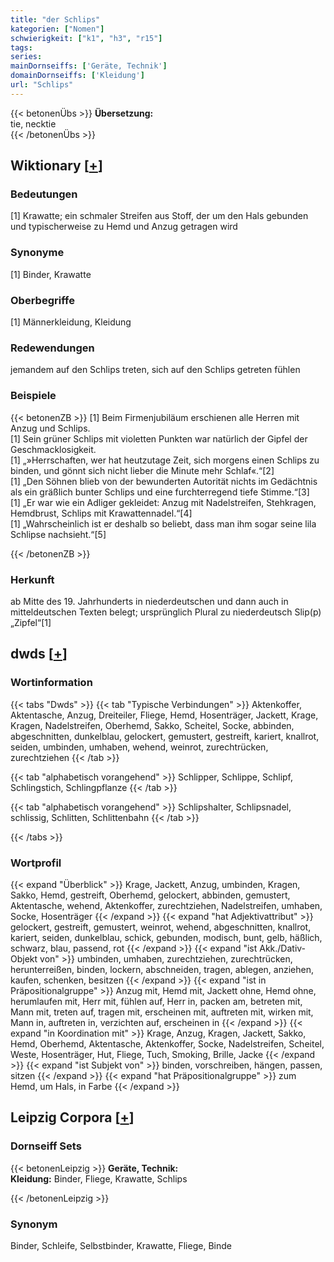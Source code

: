 ```yaml
---
title: "der Schlips"
kategorien: ["Nomen"]
schwierigkeit: ["k1", "h3", "r15"]
tags:
series:
mainDornseiffs: ['Geräte, Technik']
domainDornseiffs: ['Kleidung']
url: "Schlips"
---
```


{{< betonenÜbs >}}
**Übersetzung:**  
tie, necktie  
{{< /betonenÜbs >}}

## Wiktionary [[+](https://de.wiktionary.org/wiki/Schlips)]

### Bedeutungen
[1] Krawatte; ein schmaler Streifen aus Stoff, der um den Hals gebunden und typischerweise zu Hemd und Anzug getragen wird  

### Synonyme
[1] Binder, Krawatte  

### Oberbegriffe
[1] Männerkleidung, Kleidung  

### Redewendungen
jemandem auf den Schlips treten, sich auf den Schlips getreten fühlen  

### Beispiele
{{< betonenZB >}}
[1] Beim Firmenjubiläum erschienen alle Herren mit Anzug und Schlips.  
[1] Sein grüner Schlips mit violetten Punkten war natürlich der Gipfel der Geschmacklosigkeit.  
[1] „»Herrschaften, wer hat heutzutage Zeit, sich morgens einen Schlips zu binden, und gönnt sich nicht lieber die Minute mehr Schlaf«.“[2]  
[1] „Den Söhnen blieb von der bewunderten Autorität nichts im Gedächtnis als ein gräßlich bunter Schlips und eine furchterregend tiefe Stimme.“[3]  
[1] „Er war wie ein Adliger gekleidet: Anzug mit Nadelstreifen, Stehkragen, Hemdbrust, Schlips mit Krawattennadel.“[4]  
[1] „Wahrscheinlich ist er deshalb so beliebt, dass man ihm sogar seine lila Schlipse nachsieht.“[5]  

{{< /betonenZB >}}
### Herkunft
ab Mitte des 19. Jahrhunderts in niederdeutschen und dann auch in mitteldeutschen Texten belegt; ursprünglich Plural zu niederdeutsch Slip(p) „Zipfel“[1]  



## dwds [[+](https://www.dwds.de/wb/Schlips)]

### Wortinformation
{{< tabs "Dwds" >}}
{{< tab "Typische Verbindungen" >}}
Aktenkoffer, Aktentasche, Anzug, Dreiteiler, Fliege, Hemd, Hosenträger, Jackett, Krage, Kragen, Nadelstreifen, Oberhemd, Sakko, Scheitel, Socke, abbinden, abgeschnitten, dunkelblau, gelockert, gemustert, gestreift, kariert, knallrot, seiden, umbinden, umhaben, wehend, weinrot, zurechtrücken, zurechtziehen
{{< /tab >}}

{{< tab "alphabetisch vorangehend" >}}
Schlipper, Schlippe, Schlipf, Schlingstich, Schlingpflanze
{{< /tab >}}

{{< tab "alphabetisch vorangehend" >}}
Schlipshalter, Schlipsnadel, schlissig, Schlitten, Schlittenbahn
{{< /tab >}}

{{< /tabs >}}

### Wortprofil
{{< expand "Überblick" >}} Krage, Jackett, Anzug, umbinden, Kragen, Sakko, Hemd, gestreift, Oberhemd, gelockert, abbinden, gemustert, Aktentasche, wehend, Aktenkoffer, zurechtziehen, Nadelstreifen, umhaben, Socke, Hosenträger {{< /expand >}}
{{< expand "hat Adjektivattribut" >}} gelockert, gestreift, gemustert, weinrot, wehend, abgeschnitten, knallrot, kariert, seiden, dunkelblau, schick, gebunden, modisch, bunt, gelb, häßlich, schwarz, blau, passend, rot {{< /expand >}}
{{< expand "ist Akk./Dativ-Objekt von" >}} umbinden, umhaben, zurechtziehen, zurechtrücken, herunterreißen, binden, lockern, abschneiden, tragen, ablegen, anziehen, kaufen, schenken, besitzen {{< /expand >}}
{{< expand "ist in Präpositionalgruppe" >}} Anzug mit, Hemd mit, Jackett ohne, Hemd ohne, herumlaufen mit, Herr mit, fühlen auf, Herr in, packen am, betreten mit, Mann mit, treten auf, tragen mit, erscheinen mit, auftreten mit, wirken mit, Mann in, auftreten in, verzichten auf, erscheinen in {{< /expand >}}
{{< expand "in Koordination mit" >}} Krage, Anzug, Kragen, Jackett, Sakko, Hemd, Oberhemd, Aktentasche, Aktenkoffer, Socke, Nadelstreifen, Scheitel, Weste, Hosenträger, Hut, Fliege, Tuch, Smoking, Brille, Jacke {{< /expand >}}
{{< expand "ist Subjekt von" >}} binden, vorschreiben, hängen, passen, sitzen {{< /expand >}}
{{< expand "hat Präpositionalgruppe" >}} zum Hemd, um Hals, in Farbe {{< /expand >}}

## Leipzig Corpora [[+](https://corpora.uni-leipzig.de/en/res?word=Schlips&corpusId=deu_newscrawl-public_2018)]

### Dornseiff Sets
{{< betonenLeipzig >}}
**Geräte, Technik:**  
**Kleidung:** Binder, Fliege, Krawatte, Schlips  

{{< /betonenLeipzig >}}

### Synonym
Binder, Schleife, Selbstbinder, Krawatte, Fliege, Binde

